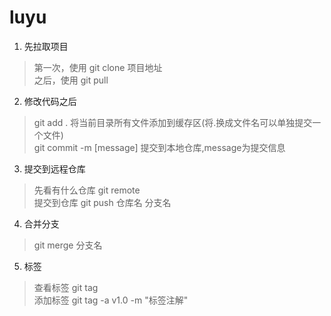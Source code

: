 # luyu
1. 先拉取项目
> 第一次，使用 git clone 项目地址    
> 之后，使用 git pull    
2. 修改代码之后
> git add .   将当前目录所有文件添加到缓存区(将.换成文件名可以单独提交一个文件)  
> git commit -m [message] 提交到本地仓库,message为提交信息

3. 提交到远程仓库
> 先看有什么仓库 git remote  
> 提交到仓库 git push 仓库名 分支名

4. 合并分支
> git merge 分支名  

5. 标签
> 查看标签 git tag  
> 添加标签 git tag -a v1.0 -m "标签注解"
